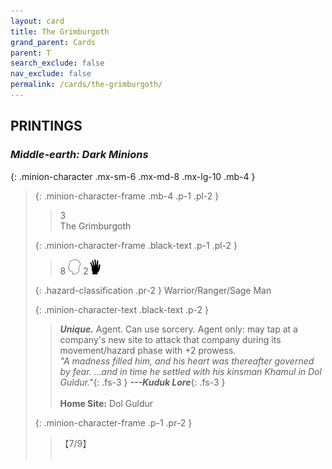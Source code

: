 ```yaml
---
layout: card
title: The Grimburgoth
grand_parent: Cards
parent: T
search_exclude: false
nav_exclude: false
permalink: /cards/the-grimburgoth/
---
```


## PRINTINGS


### _Middle-earth: Dark Minions_

{: .minion-character .mx-sm-6 .mx-md-8 .mx-lg-10 .mb-4 }
> {: .minion-character-frame .mb-4 .p-1 .pl-2 }
> > <div class="hazard-mp">3</div>
> > <div class="card-name">The Grimburgoth</div>
>
> {: .minion-character-frame .black-text .p-1 .pl-2 }
> > 8 ![](/assets/images/mind.svg) 2![](/assets/images/di.svg)
>
> {: .hazard-classification .pr-2 }
> Warrior/Ranger/Sage Man
>
> {: .minion-character-text .black-text .p-2 }
> > _**Unique.**_ Agent. Can use sorcery. Agent only: may tap at a company's new site to attack that company during its movement/hazard phase with +2 prowess. <br>_"A madness filled him, and his heart was thereafter governed by fear. ...and in time he settled with his kinsman Khamul in Dol Guldur."_{: .fs-3 } ***---&#65279;Kuduk Lore***{: .fs-3 }  <br><br>**Home Site:** Dol Guldur 
>
> {: .minion-character-frame .p-1 .pr-2 }
> > <div class="card-shield">【7/9】</div>
> > <div class="card-corruption-white">&nbsp;</div>
